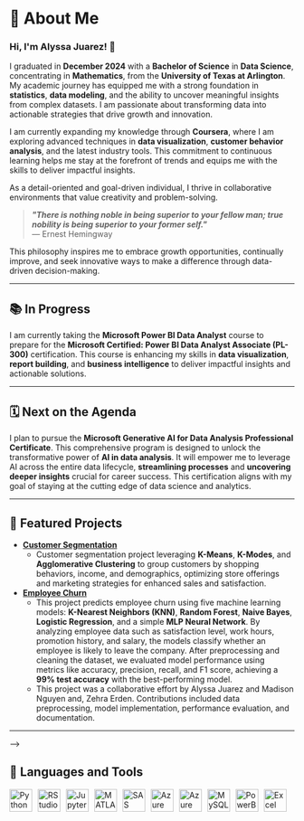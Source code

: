 # 🌱 About Me
### Hi, I'm Alyssa Juarez! 👋

I graduated in **December 2024** with a **Bachelor of Science** in **Data Science**, concentrating in **Mathematics**, from the **University of Texas at Arlington**. My academic journey has equipped me with a strong foundation in **statistics**, **data modeling**, and the ability to uncover meaningful insights from complex datasets. I am passionate about transforming data into actionable strategies that drive growth and innovation.

I am currently expanding my knowledge through **Coursera**, where I am exploring advanced techniques in **data visualization**, **customer behavior analysis**, and the latest industry tools. This commitment to continuous learning helps me stay at the forefront of trends and equips me with the skills to deliver impactful insights.

As a detail-oriented and goal-driven individual, I thrive in collaborative environments that value creativity and problem-solving.

> **_"There is nothing noble in being superior to your fellow man; true nobility is being superior to your former self."_**  
> — Ernest Hemingway

This philosophy inspires me to embrace growth opportunities, continually improve, and seek innovative ways to make a difference through data-driven decision-making.

---

## 📚 In Progress

I am currently taking the **Microsoft Power BI Data Analyst** course to prepare for the **Microsoft Certified: Power BI Data Analyst Associate (PL-300)** certification. This course is enhancing my skills in **data visualization**, **report building**, and **business intelligence** to deliver impactful insights and actionable solutions.

---

## 🗓️ Next on the Agenda

I plan to pursue the **Microsoft Generative AI for Data Analysis Professional Certificate**. This comprehensive program is designed to unlock the transformative power of **AI in data analysis**. It will empower me to leverage AI across the entire data lifecycle, **streamlining processes** and **uncovering deeper insights** crucial for career success. This certification aligns with my goal of staying at the cutting edge of data science and analytics.

---
## 📌 Featured Projects
* [**Customer Segmentation**](https://github.com/AlyssaJuarez221/Customer-Segmentation/tree/main)
    * Customer segmentation project leveraging **K-Means**, **K-Modes**, and **Agglomerative Clustering** to group customers by shopping behaviors, income, and demographics, optimizing store offerings and marketing strategies for enhanced sales and satisfaction.
* [**Employee Churn**](https://github.com/madixson/EmployeeChurnHR_Project)
    * This project predicts employee churn using five machine learning models: **K-Nearest Neighbors (KNN)**, **Random Forest**, **Naive Bayes**, **Logistic Regression**, and a simple **MLP Neural Network**. By analyzing employee data such as satisfaction level, work hours, promotion history, and salary, the models classify whether an employee is likely to leave the company. After preprocessing and cleaning the dataset, we evaluated model performance using metrics like accuracy, precision, recall, and F1 score, achieving a **99% test accuracy** with the best-performing model.
    * This project was a collaborative effort by Alyssa Juarez and Madison Nguyen and, Zehra Erden. Contributions included data preprocessing, model implementation, performance evaluation, and documentation.
---
-->

## :toolbox: Languages and Tools
<div style="display: flex; align-items: center; gap: 10px;">
  <img alt="Python" width="40px" src="https://cdn.jsdelivr.net/gh/devicons/devicon@latest/icons/python/python-original.svg" />
  <img alt="RStudio" width="40px" src="https://cdn.jsdelivr.net/gh/devicons/devicon@latest/icons/rstudio/rstudio-original.svg" />
  <img alt="Jupyter" width="40px" src="https://cdn.jsdelivr.net/gh/devicons/devicon@latest/icons/jupyter/jupyter-original-wordmark.svg" />
  <img alt="MATLAB" width="40px" src="https://cdn.jsdelivr.net/gh/devicons/devicon@latest/icons/matlab/matlab-original.svg" />
  <img alt="SAS" width="40px" src="https://cdn.icon-icons.com/icons2/2699/PNG/512/sas_logo_icon_170761.png" />
  <img alt="Azure" width="40px" src="https://cdn.jsdelivr.net/gh/devicons/devicon@latest/icons/azure/azure-original.svg" />
  <img alt="Azure SQL Database" width="40px" src="https://cdn.jsdelivr.net/gh/devicons/devicon@latest/icons/azuresqldatabase/azuresqldatabase-original.svg" />
  <img alt="MySQL" width="40px" src="https://cdn.jsdelivr.net/gh/devicons/devicon@latest/icons/mysql/mysql-original.svg" />
  <img alt="PowerBI" width="40px" src="https://github.com/user-attachments/assets/117edbfc-009f-4358-a107-22b84b737528" />
  <img alt="Excel" width="40px" src="https://github.com/user-attachments/assets/cc5e4d9f-b412-4b4d-8a93-b5cb2890ef8c" />
</div> 

<!-- ## Check Out My New Repository: AlyssaDataHub!

I’m excited to share my new repository, **[AlyssaDataHub](https://github.com/AlyssaDataHub/AlyssaDataHub)**, created on **January 7th, 2025**. It’s still pretty new, but I’m actively working on it to build a space for exploring and growing in the world of data. My goal is to include:

- 📚 **Cheat Sheets**: Quick-reference guides for tools like SQL, Python, Power BI, and Excel.  
- 💻 **Projects**: Practical examples of data analytics and real-world applications.  
- 📎 **Resources**: Curated links and materials to support learning in data-related fields.  

**Why Check It Out?**  
AlyssaDataHub reflects my ongoing learning journey and my commitment to simplifying complex topics. While it’s still a work in progress, I aim to grow it into a valuable resource hub for myself and others who are building their foundation in data-related fields.

➡️ **[Visit AlyssaDataHub here!](https://github.com/AlyssaDataHub/AlyssaDataHub)**
-->
